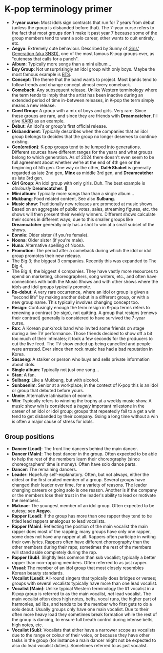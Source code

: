 # K-pop terminology primer

* **7-year curse**: Most idols sign contracts that run for 7 years from
  debut (unless the group is disbanded before that). The 7-year curse
  refers to the fact that most groups don't make it past year 7 because
  some of the group members tend to want a solo career, other wants to
  quit entirely, etc.
* **Aegyo**: Extremely cute behaviour. Described by Sunny of
  [Girls' Generation (aka SNSD)](https://girls-generation.fandom.com/wiki/Girls%27_Generation),
  one of the most famous K-pop groups ever, as "cuteness that calls for a punch".
* **Album**: Typically more songs than a mini album...
* **Boy Group**: Not unsurprisingly an idol group with only boys.
  Maybe the most famous example is [BTS](https://bts.fandom.com/wiki/BTS_Wiki).
* **Concept**: The theme that the band wants to project. Most bands tend to
  follow trends and change concept almost every comeback.
* **Comeback**: Any subsequent release. Unlike Western terminology where
  the term tends to imply that the artist has been inactive during an
  extended period of time in-between releases, in K-pop the term
  simply means a new release.
* **Coed Group**: A group with a mix of boys and girls. Very rare.
  Since these groups are rare, and since they are friends with **Dreamcatcher**,
  I'll give [KARD](https://kard.fandom.com/wiki/KARD) as an example.
* **Debut**: An idol's or group's first official release.
* **Disbandment**: Typically describes when the companies that an idol
  group belongs to decides that the group no longer deserves to continue
  existing.
* **Gen(eration)**: K-pop groups tend to be lumped into generations.
  Different sources have different ranges for the years and what groups
  belong to which generation. As of 2024 there doesn't even seem to be full
  agreement about whether we're at the end of 4th gen or the beginning
  of 5th gen. One way or the other, **Dal★Shabet** is generally regarded as
  late 2nd gen, **Minx** as middle 3rd gen, and **Dreamcatcher** as late 3rd gen.
* **Girl Group**: An idol group with only girls. Duh. The best example is *obviously*
  **Dreamcatcher**. 🤩
* **Mini album**: Typically more songs than than a single album...
* **Mukbang**: Food related content.  See also **Sulbang**.
* **Music show**: Traditionally new releases are promoted at music
  shows. Based on an aggregate of public votes, sales, streaming
  figures, etc. the shows will then present their weekly winners.
  Different shows calculate their scores in different ways; due to this
  smaller groups like **Dreamcatcher** generally only has a shot to win
  at a small subset of the shows.
* **Eonnie**: Older sister (if you're female).
* **Noona**: Older sister (if you're male).
* **Nuna**: Alternative spelling of Noona.
* **Promotion**: The period after a comeback during which the idol or
  idol group promotes their new release.
* The Big 3; the biggest 3 companies. Recently this was expanded to The Big 4.
* The Big 4; the biggest 4 companies. They have vastly more resources to
  spend on marketing, choreographers, song writers, etc., and often have
  connections with both the Music Shows and with other shows where the
  idols and idol groups typically promote.
* **Re-debut**: A very rare occurrence, where an idol or group is given a
  "second life" by making another debut in a different group, or with
  a new group name. This typically involves changing concept too.
* **Resign**: Confusingly enough the term resign in K-pop terms refers
  to renewing a contract (re-sign), not quitting. A group that resigns
  (renews their contract) generally is considered to have survived
  the 7-year curse.
* **Rux**: A Korean punk/rock band who invited some friends on stage
  during a live TV performance. Those friends decided to show off a bit too
  much of their intimates; it took a few seconds for the producers to cut
  the live feed. The TV show ended up being cancelled and people were arrested.
  Ever since then rock music has had a bad reputation in Korea.
* **Sasaeng**: A stalker or person who buys and sells private
  information about idols.
* **Single album**: Typically not just one song...
* **Stan**: A fan.
* **Sulbang**: Like a Mukbang, but with alcohol.
* **Sunbaenim**: Senior at a workplace; in the context of K-pop this
  is an idol or group that debuted before yours.
* **Unnie**: Alternative latinisation of eonnie.
* **Win**: Typically refers to winning the trophy at a weekly  music show.
  A music show win is considered a *hugely* important milestone in the career
  of an idol or idol group; groups that repeatedly fail to a get a win tend to
  get disbanded by their company.  Going a long time without a win is
  often a major cause of stress for idols.

## Group positions

* **Dancer (Lead)**: The front line dancers behind the main dancer.
* **Dancer (Main)**: The best dancer in the group. Often expected to be able
  to help the rest of the members learn their choreography
  (since choreographers' time is money). Often have solo dance parts.
* **Dancer**: The remaining dancers.
* **Leader**: Hopefully self-explanatory. Often, but not always,
  either the oldest or the first cruited member of a group.
  Several groups have changed their leader over time, for a variety of reasons.
  The leader changing careers or going solo is one reason. Another is if the company
  or the members lose their trust in the leader's ability to lead
  or motivate the members.
* **Maknae**: The youngest member of an idol group. Often expected to be cutesy;
  see **Aegyo**.
* **Rapper (Lead)**: If the group has more than one rapper they tend to be
  titled lead rappers analogous to lead vocalists.
* **Rapper (Main)**: Reflecting the position of the main vocalist the main
  rapper does most of the rapping; many groups have only one rapper,
  some does not have any rapper at all. Rappers often participe
  in writing their own lyrics. Rappers often have different choreography
  than the other members during their raps; sometimes the rest of the
  members will stand aside completely during the rap.
* **Rapper (Sub)**: Slightly less common than sub vocalist;
  typically a better rapper than non-rapping members. Often referred to
  as just rapper.
* **Visual**: The member of an idol group that most closely resembles Korean
  beauty standards.
* **Vocalist (Lead)**: All-round singers that typically does bridges or
  verses; groups with several vocalists typically have more than one
  lead vocalist.
* **Vocalist (Main)**: Unlike typical Western terminology the #1 vocalist
  in a K-pop group is referred to as the main vocalist, *not* lead vocalist.
  The main vocalist often does high notes, belts, vocal runs, the higher part of
  harmonies, ad libs, and tends to be the member who first gets to do a
  solo debut. Usually groups only have one main vocalist.
  Due to their often more heavy load they sometimes break formation
  while the rest of the group is dancing, to ensure full breath control
  during intense belts, high notes, etc.
* **Vocalist (Sub)**: Vocalists that either have a narrower scope
  as vocalists due to the range or colour of their voice, or because
  they have other tasks in the group (for instance a main dancer might
  not be expected to also do lead vocalist duties). Sometimes referred
  to as just vocalist.
